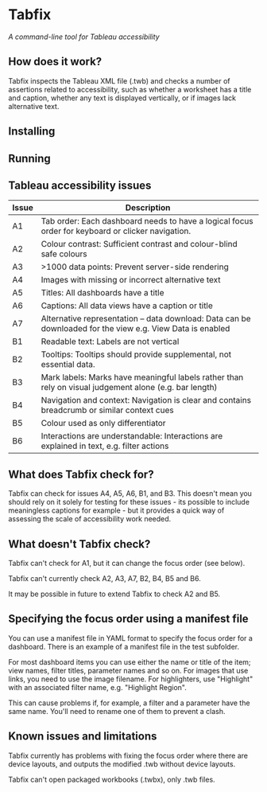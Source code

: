 # Tabfix

*A command-line tool for Tableau accessibility*

## How does it work?
Tabfix inspects the Tableau XML file (.twb) and checks a number of assertions related to accessibility, 
such as whether a worksheet has a title and caption, whether any text is displayed
vertically, or if images lack alternative text.

## Installing

## Running

## Tableau accessibility issues

Issue | Description
----- | -----
A1 | Tab order: Each dashboard needs to have a logical focus order for keyboard or clicker navigation. 
A2 | Colour contrast:  Sufficient contrast and colour-blind safe colours 
A3 | >1000 data points: Prevent server-side rendering 
A4 | Images with missing or incorrect alternative text 
A5 | Titles: All dashboards have a title 
A6 | Captions: All data views have a caption or title 
A7 | Alternative representation – data download: Data can be downloaded for the view e.g. View Data is enabled 
B1 | Readable text: Labels are not vertical 
B2 | Tooltips: Tooltips should provide supplemental, not essential data. 
B3 | Mark labels: Marks have meaningful labels rather than rely on visual judgement alone (e.g. bar length) 
B4 | Navigation and context: Navigation is clear and contains breadcrumb or similar context cues 
B5 | Colour used as only differentiator 
B6 | Interactions are understandable: Interactions are explained in text, e.g. filter actions 

## What does Tabfix check for?
Tabfix can check for issues A4, A5, A6, B1, and B3. This doesn't mean you
should rely on it solely for testing for these issues - its possible to
include meaningless captions for example - but it provides a quick way of
assessing the scale of accessibility work needed.

## What doesn't Tabfix check?
Tabfix can't check for A1, but it can change the focus order (see below).

Tabfix can't currently check A2, A3, A7, B2, B4, B5 and B6.

It may be possible in future to extend Tabfix to check A2 and B5.

## Specifying the focus order using a manifest file
You can use a manifest file in YAML format to specify the focus order
for a dashboard. There is an example of a manifest file in the test subfolder.

For most dashboard items you can use either the name or title of the item; view names, 
filter titles, parameter names and so on. For images that use links, you need to use
the image filename. For highlighters, use "Highlight" with an associated filter name, 
e.g. "Highlight Region".

This can cause problems if, for example, a filter and a parameter have the same name. 
You'll need to rename one of them to prevent a clash.

## Known issues and limitations
Tabfix currently has problems with fixing the focus order where there are 
device layouts, and outputs the modified .twb without device layouts.

Tabfix can't open packaged workbooks (.twbx), only .twb files.